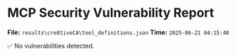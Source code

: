 # MCP Security Vulnerability Report
**File:** `results\cre8tiveCA\tool_definitions.json`
**Time:** `2025-06-21 04:15:48`

✅ No vulnerabilities detected.